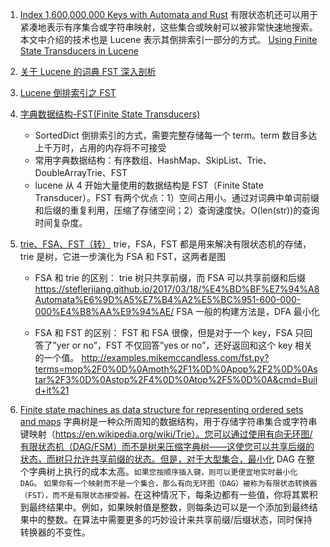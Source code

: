 1. [Index 1,600,000,000 Keys with Automata and Rust](https://burntsushi.net/transducers/)
   有限状态机还可以用于紧凑地表示有序集合或字符串映射，这些集合或映射可以被非常快速地搜索。
   本文中介绍的技术也是 Lucene 表示其倒排索引一部分的方式。
   [Using Finite State Transducers in Lucene](https://blog.mikemccandless.com/2010/12/using-finite-state-transducers-in.html)
2. [关于 Lucene 的词典 FST 深入剖析](https://www.shenyanchao.cn/blog/2018/12/04/lucene-fst/)

3. [Lucene 倒排索引之 FST](https://zhuanlan.zhihu.com/p/671225495)

4. [字典数据结构-FST(Finite State Transducers)](https://zhuanlan.zhihu.com/p/366849553)

   - SortedDict 倒排索引的方式，需要完整存储每一个 term。term 数目多达上千万时，占用的内存将不可接受
   - 常用字典数据结构：有序数组、HashMap、SkipList、Trie、DoubleArrayTrie、FST
   - lucene 从 4 开始大量使用的数据结构是 FST（Finite State Transducer）。FST 有两个优点：1）空间占用小。通过对词典中单词前缀和后缀的重复利用，压缩了存储空间；2）查询速度快。O(len(str))的查询时间复杂度。

5. [trie、FSA、FST（转）](https://www.cnblogs.com/ajianbeyourself/p/11259984.html)
   trie，FSA，FST 都是用来解决有限状态机的存储，trie 是树，它进一步演化为 FSA 和 FST，这两者是图

   - FSA 和 trie 的区别：
     trie 树只共享前缀，而 FSA 可以共享前缀和后缀
     https://steflerjiang.github.io/2017/03/18/%E4%BD%BF%E7%94%A8Automata%E6%9D%A5%E7%B4%A2%E5%BC%951-600-000-000%E4%B8%AA%E9%94%AE/
     FSA 一般的构建方法是，DFA 最小化

   - FSA 和 FST 的区别：
     FST 和 FSA 很像，但是对于一个 key，FSA 只回答了”yer or no”，FST 不仅回答”yes or no”，还好返回和这个 key 相关的一个值。
     http://examples.mikemccandless.com/fst.py?terms=mop%2F0%0D%0Amoth%2F1%0D%0Apop%2F2%0D%0Astar%2F3%0D%0Astop%2F4%0D%0Atop%2F5%0D%0A&cmd=Build+it%21

6. [Finite state machines as data structure for representing ordered sets and maps](https://news.ycombinator.com/item?id=10551280)
   字典树是一种众所周知的数据结构，用于存储字符串集合或字符串键映射（https://en.wikipedia.org/wiki/Trie）。您可以通过使用有向无环图/有限状态机（DAG/FSM）而不是树来压缩字典树——这使您可以共享后缀的状态，而树只允许共享前缀的状态。但是，对于大型集合，最小化 DAG 在整个字典树上执行的成本太高。`如果您按顺序插入键，则可以更便宜地实时最小化 DAG。`
   `如果你有一个映射而不是一个集合，那么有向无环图（DAG）被称为有限状态转换器（FST），而不是有限状态接受器。`在这种情况下，每条边都有一些值，你将其累积到最终结果中。例如，如果映射值是整数，则每条边可以是一个添加到最终结果中的整数。在算法中需要更多的巧妙设计来共享前缀/后缀状态，同时保持转换器的不变性。
